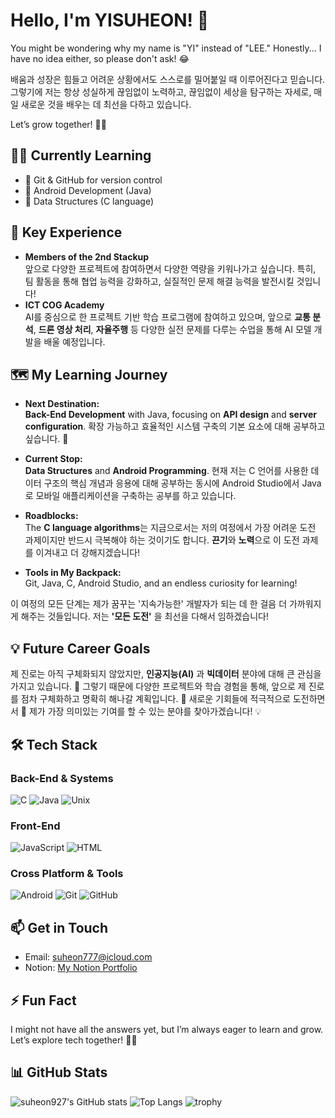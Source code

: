 # Hello, I'm YISUHEON! 👋

You might be wondering why my name is "YI" instead of "LEE." Honestly... I have no idea either, so please don't ask! 😂

배움과 성장은 힘들고 어려운 상황에서도 스스로를 밀어붙일 때 이루어진다고 믿습니다. 그렇기에 저는 항상 성실하게 끊임없이 노력하고, 끊임없이 세상을 탐구하는 자세로, 매일 새로운 것을 배우는 데 최선을 다하고 있습니다. 

Let’s grow together! 🌱✨

## 🧑‍💻 Currently Learning
- 🌱 Git & GitHub for version control
- 🤖 Android Development (Java)
- 🔧 Data Structures (C language)

## 🔭 Key Experience
- **Members of the 2nd Stackup**  
  앞으로 다양한 프로젝트에 참여하면서 다양한 역량을 키워나가고 싶습니다. 특히, 팀 활동을 통해 협업 능력을 강화하고, 실질적인 문제 해결 능력을 발전시킬 것입니다!
- **ICT COG Academy**   
  AI를 중심으로 한 프로젝트 기반 학습 프로그램에 참여하고 있으며, 앞으로 **교통 분석**, **드론 영상 처리**, **자율주행** 등 다양한 실전 문제를 다루는 수업을 통해 AI 모델 개발을 배울 예정입니다.
  
## 🗺️ My Learning Journey

- **Next Destination:**  
  **Back-End Development** with Java, focusing on **API design** and **server configuration**. 확장 가능하고 효율적인 시스템 구축의 기본 요소에 대해 공부하고 싶습니다. 🚀

- **Current Stop:**  
  **Data Structures** and **Android Programming**. 현재 저는 C 언어를 사용한 데이터 구조의 핵심 개념과 응용에 대해 공부하는 동시에 Android Studio에서 Java로 모바일 애플리케이션을 구축하는 공부를 하고 있습니다.

- **Roadblocks:**  
The **C language algorithms**는 지금으로서는 저의 여정에서 가장 어려운 도전 과제이지만 반드시 극복해야 하는 것이기도 합니다. **끈기**와 **노력**으로 이 도전 과제를 이겨내고 더 강해지겠습니다!

- **Tools in My Backpack:**  
  Git, Java, C, Android Studio, and an endless curiosity for learning!

이 여정의 모든 단계는 제가 꿈꾸는 '지속가능한' 개발자가 되는 데 한 걸음 더 가까워지게 해주는 것들입니다. 저는 **'모든 도전'** 을 최선을 다해서 임하겠습니다!

## 💡 Future Career Goals
제 진로는 아직 구체화되지 않았지만, **인공지능(AI)** 과 **빅데이터** 분야에 대해 큰 관심을 가지고 있습니다. 🤖 그렇기 때문에 다양한 프로젝트와 학습 경험을 통해, 앞으로 제 진로를 점차 구체화하고 명확히 해나갈 계획입니다. 🚀 새로운 기회들에 적극적으로 도전하면서 🌟 제가 가장 의미있는 기여를 할 수 있는 분야를 찾아가겠습니다! 💡

## 🛠️ Tech Stack

### Back-End & Systems
![C](https://img.shields.io/badge/-C-A8B9CC?logo=C&logoColor=white&style=for-the-badge)
![Java](https://img.shields.io/badge/-Java-007396?logo=Java&logoColor=white&style=for-the-badge)
![Unix](https://img.shields.io/badge/-Unix-000000?logo=Unix&logoColor=white&style=for-the-badge)

### Front-End
![JavaScript](https://img.shields.io/badge/-JavaScript-F7DF1E?logo=JavaScript&logoColor=black&style=for-the-badge)
![HTML](https://img.shields.io/badge/-HTML-E34F26?logo=HTML5&logoColor=white&style=for-the-badge)

### Cross Platform & Tools
![Android](https://img.shields.io/badge/-Android-3DDC84?logo=Android&logoColor=white&style=for-the-badge)
![Git](https://img.shields.io/badge/-Git-F05032?logo=Git&logoColor=white&style=for-the-badge)
![GitHub](https://img.shields.io/badge/-GitHub-181717?logo=GitHub&logoColor=white&style=for-the-badge)

## 📫 Get in Touch
- Email: [suheon777@icloud.com](mailto:suheon777@icloud.com)
- Notion: [My Notion Portfolio](https://organized-olivine-d86.notion.site/11573099573e8045bec2c186c84ba43d?pvs=4)

## ⚡ Fun Fact
I might not have all the answers yet, but I’m always eager to learn and grow. Let’s explore tech together! 🌱✨

## 📊 GitHub Stats
![suheon927's GitHub stats](https://github-readme-stats.vercel.app/api?username=suheon927&show_icons=true&theme=radical)
![Top Langs](https://github-readme-stats.vercel.app/api/top-langs/?username=suheon927&layout=compact&theme=radical)
![trophy](https://github-profile-trophy.vercel.app/?username=suheon927)
